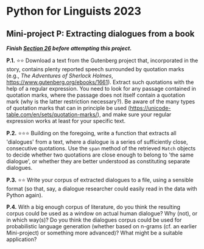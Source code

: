# Python for Linguists 2023

## Mini-project P: Extracting dialogues from a book

**_Finish [Section 26](../exercises/26_regular_expressions.md) before attempting this project._**


**P.1.** ⭐⭐ Download a text from the Gutenberg project that, incorporated in the story, contains plenty reported speech surrounded by quotation marks (e.g., _The Adventures of Sherlock Holmes_, https://www.gutenberg.org/ebooks/1661). Extract such quotations with the help of a regular expression. You need to look for any passage contained in quotation marks, where the passage does not itself contain a quotation mark (why is the latter restriction necessary?). Be aware of the many types of quotation marks that can in principle be used (https://unicode-table.com/en/sets/quotation-marks/), and make sure your regular expression works at least for your specific text.

**P.2.** ⭐⭐⭐ Building on the foregoing, write a function that extracts all 'dialogues' from a text, where a dialogue is a series of sufficiently close, consecutive quotations. Use the `span` method of the retrieved `Match` objects to decide whether two quotations are close enough to belong to 'the same dialogue', or whether they are better understood as constituting separate dialogues.

**P.3.** ⭐⭐ Write your corpus of extracted dialogues to a file, using a sensible format (so that, say, a dialogue researcher could easily read in the data with Python again). 

**P.4.** With a big enough corpus of literature, do you think the resulting corpus could be used as a window on actual human dialogue? Why (not), or in which way(s)? Do you think the dialogues corpus could be used for probabilistic language generation (whether based on n-grams (cf. an earlier Mini-project) or something more advanced)? What might be a suitable application? 

